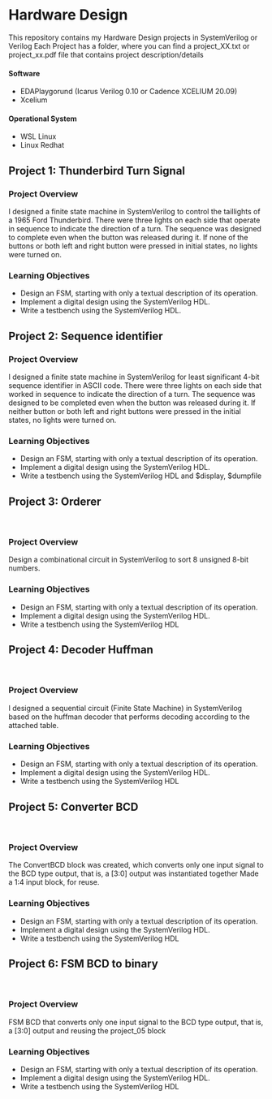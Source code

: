 # Hardware Design
This repository contains my Hardware Design projects in SystemVerilog or Verilog
Each Project has a folder, where you can find a project_XX.txt or project_xx.pdf file that contains project description/details

#### Software
* EDAPlaygorund (Icarus Verilog 0.10 or Cadence XCELIUM 20.09)
* Xcelium 

#### Operational System
* WSL Linux 
* Linux Redhat

## Project 1: Thunderbird Turn Signal

### Project Overview

I designed a finite state machine in SystemVerilog to control the taillights of a 1965 Ford Thunderbird. There were three lights on each side that operate in sequence to indicate the direction of a turn. The sequence was designed to complete even when the button was released during it. If none of the buttons or both left and right button were pressed in initial states, no lights were turned on.

### Learning Objectives
* Design an FSM, starting with only a textual description of its operation.
* Implement a digital design using the SystemVerilog HDL.
* Write a testbench using the SystemVerilog HDL.

## Project 2: Sequence identifier

### Project Overview

I designed a finite state machine in SystemVerilog for least significant 4-bit sequence identifier in ASCII code. There were three lights on each side that worked in sequence to indicate the direction of a turn. The sequence was designed to be completed even when the button was released during it. If neither button or both left and right buttons were pressed in the initial states, no lights were turned on.

### Learning Objectives
* Design an FSM, starting with only a textual description of its operation.
* Implement a digital design using the SystemVerilog HDL.
* Write a testbench using the SystemVerilog HDL and $display, $dumpfile

## Project 3: Orderer
​
### Project Overview

Design a combinational circuit in SystemVerilog to sort 8 unsigned 8-bit numbers.

### Learning Objectives
* Design an FSM, starting with only a textual description of its operation.
* Implement a digital design using the SystemVerilog HDL.
* Write a testbench using the SystemVerilog HDL

## Project 4: Decoder Huffman 
​
### Project Overview

I designed a sequential circuit (Finite State Machine) in SystemVerilog based on the huffman decoder that performs decoding according to the attached table.

### Learning Objectives
* Design an FSM, starting with only a textual description of its operation.
* Implement a digital design using the SystemVerilog HDL.
* Write a testbench using the SystemVerilog HDL

## Project 5: Converter BCD 
​
### Project Overview

The ConvertBCD block was created, which converts only one input signal to the BCD type output, that is, a [3:0] output was instantiated together
Made a 1:4 input block, for reuse.

### Learning Objectives
* Design an FSM, starting with only a textual description of its operation.
* Implement a digital design using the SystemVerilog HDL.
* Write a testbench using the SystemVerilog HDL

## Project 6: FSM BCD to binary
​
### Project Overview

FSM BCD that converts only one input signal to the BCD type output, that is, a [3:0] output and
reusing the project_05 block

### Learning Objectives
* Design an FSM, starting with only a textual description of its operation.
* Implement a digital design using the SystemVerilog HDL.
* Write a testbench using the SystemVerilog HDL

